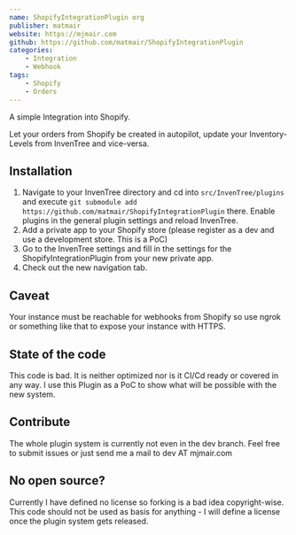 ```yaml
---
name: ShopifyIntegrationPlugin org
publisher: matmair
website: https://mjmair.com
github: https://github.com/matmair/ShopifyIntegrationPlugin
categories:
    - Integration
    - Webhook
tags:
    - Shopify
    - Orders
---
```

A simple Integration into Shopify.

Let your orders from Shopify be created in autopilot, update your Inventory-Levels from InvenTree and vice-versa.

## Installation

1. Navigate to your InvenTree directory and cd into `src/InvenTree/plugins` and execute `git submodule add https://github.com/matmair/ShopifyIntegrationPlugin` there. Enable plugins in the general plugin settings and reload InvenTree.
2. Add a private app to your Shopify store (please register as a dev and use a development store. This is a PoC)
3. Go to the InvenTree settings and fill in the settings for the ShopifyIntegrationPlugin from your new private app.
4. Check out the new navigation tab.

## Caveat

Your instance must be reachable for webhooks from Shopify so use ngrok or something like that to expose your instance with HTTPS.

## State of the code

This code is bad. It is neither optimized nor is it CI/Cd ready or covered in any way.
I use this Plugin as a PoC to show what will be possible with the new system.

## Contribute

The whole plugin system is currently not even in the dev branch.
Feel free to submit issues or just send me a mail to dev AT mjmair.com


## No open source?

Currently I have defined no license so forking is a bad idea copyright-wise. This code should not be used as basis for anything - I will define a license once the plugin system gets released.

